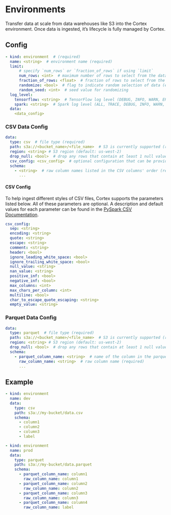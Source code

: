 # Environments

Transfer data at scale from data warehouses like S3 into the Cortex environment. Once data is ingested, it’s lifecycle is fully managed by Cortex.

## Config

```yaml
- kind: environment  # (required)
  name: <string>  # environment name (required)
  limit:
      # specify `num_rows` or `fraction_of_rows` if using `limit`
      num_rows: <int>  # maximum number of rows to select from the dataset
      fraction_of_rows: <float>  # fraction of rows to select from the dataset
      randomize: <bool>  # flag to indicate random selection of data (exact dataset size will not be guaranteed when this flag is true)
      random_seed: <int>  # seed value for randomizing
  log_level:
    tensorflow: <string>  # TensorFlow log level (DEBUG, INFO, WARN, ERROR, or FATAL) (default: DEBUG)
    spark: <string>  # Spark log level (ALL, TRACE, DEBUG, INFO, WARN, ERROR, or FATAL) (default: WARN)
  data:
    <data_config>
```

### CSV Data Config

```yaml
data:
  type: csv  # file type (required)
  path: s3a://<bucket_name>/<file_name>  # S3 is currently supported (required)
  region: <string> # S3 region (default: us-west-2)
  drop_null: <bool>  # drop any rows that contain at least 1 null value (default: false)
  csv_config: <csv_config>  # optional configuration that can be provided
  schema:
    - <string>  # raw column names listed in the CSV columns' order (required)
      ...
```

#### CSV Config

To help ingest different styles of CSV files, Cortex supports the parameters listed below. All of these parameters are optional. A description and default values for each parameter can be found in the [PySpark CSV Documentation](https://spark.apache.org/docs/2.4.2/api/python/pyspark.sql.html#pyspark.sql.DataFrameReader.csv).

```yaml
csv_config:
  sep: <string>
  encoding: <string>
  quote: <string>
  escape: <string>
  comment: <string>
  header: <bool>
  ignore_leading_white_space: <bool>
  ignore_trailing_white_space: <bool>
  null_value: <string>
  nan_value: <string>
  positive_inf: <bool>
  negative_inf: <bool>
  max_columns: <int>
  max_chars_per_column: <int>
  multiline: <bool>
  char_to_escape_quote_escaping: <string>
  empty_value: <string>
```

### Parquet Data Config

```yaml
data:
  type: parquet  # file type (required)
  path: s3a://<bucket_name>/<file_name>  # S3 is currently supported (required)
  region: <string> # S3 region (default: us-west-2)
  drop_null: <bool>  # drop any rows that contain at least 1 null value (default: false)
  schema:
    - parquet_column_name: <string>  # name of the column in the parquet file (required)
      raw_column_name: <string>  # raw column name (required)
      ...
```

## Example

```yaml
- kind: environment
  name: dev
  data:
    type: csv
    path: s3a://my-bucket/data.csv
    schema:
      - column1
      - column2
      - column3
      - label

- kind: environment
  name: prod
  data:
    type: parquet
    path: s3a://my-bucket/data.parquet
    schema:
      - parquet_column_name: column1
        raw_column_name: column1
      - parquet_column_name: column2
        raw_column_name: column2
      - parquet_column_name: column3
        raw_column_name: column3
      - parquet_column_name: column4
        raw_column_name: label
```
